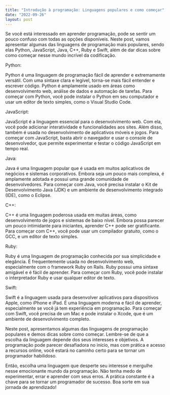 ```yaml
---
title: "Introdução à programação: Linguagens populares e como começar"
date: "2022-09-26"
layout: post
---
```


  Se você está interessado em aprender programação, pode se sentir um pouco confuso com todas as opções disponíveis. Neste post, vamos apresentar algumas das linguagens de programação mais populares, sendo elas Python, JavaScript, Java, C++, Ruby e Swift, além de dar dicas sobre como começar nesse mundo incrível da codificação.

Python:

  Python é uma linguagem de programação fácil de aprender e extremamente versátil. Com uma sintaxe clara e legível, torna-se mais fácil entender e escrever código. Python é amplamente usado em áreas como desenvolvimento web, análise de dados e automação de tarefas. Para começar com Python, você pode instalar o Python em seu computador e usar um editor de texto simples, como o Visual Studio Code.

JavaScript:

  JavaScript é a linguagem essencial para o desenvolvimento web. Com ela, você pode adicionar interatividade e funcionalidades aos sites. Além disso, também é usada no desenvolvimento de aplicativos móveis e jogos. Para começar com JavaScript, basta abrir o navegador e usar o console de desenvolvedor, que permite experimentar e testar o código JavaScript em tempo real.

Java:

  Java é uma linguagem popular que é usada em muitos aplicativos de negócios e sistemas corporativos. Embora seja um pouco mais complexa, é amplamente adotada e possui uma grande comunidade de desenvolvedores. Para começar com Java, você precisa instalar o Kit de Desenvolvimento Java (JDK) e um ambiente de desenvolvimento integrado (IDE), como o Eclipse.

C++:

  C++ é uma linguagem poderosa usada em muitas áreas, como desenvolvimento de jogos e sistemas de baixo nível. Embora possa parecer um pouco intimidante para iniciantes, aprender C++ pode ser gratificante. Para começar com C++, você pode usar um compilador gratuito, como o GCC, e um editor de texto simples.

Ruby:

  Ruby é uma linguagem de programação conhecida por sua simplicidade e elegância. É frequentemente usada no desenvolvimento web, especialmente com o framework Ruby on Rails. Ruby possui uma sintaxe amigável e é fácil de aprender. Para começar com Ruby, você pode instalar o interpretador Ruby e usar qualquer editor de texto.

Swift:

  Swift é a linguagem usada para desenvolver aplicativos para dispositivos Apple, como iPhone e iPad. É uma linguagem moderna e fácil de aprender, especialmente se você já tem experiência em programação. Para começar com Swift, você precisa de um Mac e pode instalar o Xcode, que é um ambiente de desenvolvimento completo.

  Neste post, apresentamos algumas das linguagens de programação populares e demos dicas sobre como começar. Lembre-se de que a escolha da linguagem depende dos seus interesses e objetivos. A programação pode parecer desafiadora no início, mas com prática e acesso a recursos online, você estará no caminho certo para se tornar um programador habilidoso.

  Então, escolha uma linguagem que desperte seu interesse e mergulhe nesse emocionante mundo da programação. Não tenha medo de experimentar, errar e aprender com seus erros. A prática constante é a chave para se tornar um programador de sucesso. Boa sorte em sua jornada de aprendizado!